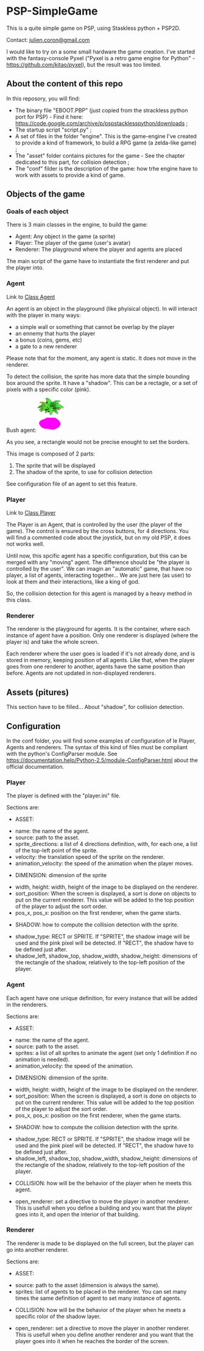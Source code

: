 # PSP-SimpleGame
This is a quite simple game on PSP, using Staskless python + PSP2D.

Contact: julien.coron@gmail.com

I would like to try on a some small hardware the game creation. I've started with the fantasy-console Pyxel ("Pyxel is a retro game engine for Python" - https://github.com/kitao/pyxel), but the result was too limited.

## About the content of this repo
In this reposory, you will find:
* The binary file "EBOOT.PBP" (just copied from the strackless python port for PSP) - Find it here: https://code.google.com/archive/p/pspstacklesspython/downloads ;
* The startup script "script.py" ;
* A set of files in the folder "engine". This is the game-engine I've created to provide a kind of framework, to build a RPG game (a zelda-like game) ;
* The "asset" folder contains pictures for the game - See the chapter dedicated to this part, for collision detection ;
* The "conf" filder is the description of the game: how trhe engine have to work with assets to provide a kind of game.

## Objects of the game
### Goals of each object
There is 3 main classes in the engine, to build the game:
- Agent: Any object in the game (a sprite)
- Player: The player of the game (user's avatar)
- Renderer: The playground where the player and agents are placed

The main script of the game have to instantiate the first renderer and put the player into.

### Agent
Link to [Class Agent](https://github.com/jchome/PSP-SimpleGame/blob/main/engine/agent.py)

An agent is an object in the playground (like phyisical object). In will interact with the player in many ways:
 - a simple wall or something that cannot be overlap by the player
 - an ennemy that hurts the player
 - a bonus (coins, gems, etc)
 - a gate to a new renderer

Please note that for the moment, any agent is static. It does not move in the renderer.

To detect the collision, the sprite has more data that the simple bounding box around the sprite. It have a "shadow". This can be a rectagle, or a set of pixels with a specific color (pink).

Bush agent:
![Bush with shadow](assets/trees/tree-01.png "Example of bush")

As you see, a rectangle would not be precise enought to set the borders.

This image is composed of 2 parts:
1. The sprite that will be displayed
2. The shadow of the sprite, to use for collision detection

See configuration file of an agent to set this feature.


### Player
Link to [Class Player](https://github.com/jchome/PSP-SimpleGame/blob/main/engine/player.py)

The Player is an Agent, that is controlled by the user (the player of the game).
The control is ensured by the cross buttons, for 4 directions. You will find a commented code about the joystick, but on my old PSP, it does not works well.

Until now, this spcific agent has a specific configuration, but this can be merged with any "moving" agent. The difference should be "the player is controlled by the user". 
We can imagin an "automatic" game, that have no player, a list of agents, interacting together... We are just here (as user) to look at them and their interactions, like a king of god.

So, the collision detection for this agent is managed by a heavy method in this class.

### Renderer
The renderer is the playground for agents. It is the container, where each instance of agent have a position. Only one renderer is displayed (where the player is) and take the whole screen.

Each renderer where the user goes is loaded if it's not already done, and is stored in memory, keeping position of all agents. Like that, when the player goes from one renderer to another, agents have the same position than before. Agents are not updated in non-displayed renderers.


## Assets (pitures)
This section have to be filled...
About "shadow", for collision detection.

## Configuration
In the conf folder, you will find some examples of configuration of le Player, Agents and renderers. The syntax of this kind of files must be compliant with the python's ConfigParser module. See https://documentation.help/Python-2.5/module-ConfigParser.html about the official documentation.

### Player
The player is defined with the "player.ini" file.

Sections are:
* ASSET:
 - name: the name of the agent.
 - source: path to the asset.
 - sprite_directions: a list of 4 directions definition, with, for each one, a list of the top-left point of the sprite.
 - velocity: the translation speed of the sprite on the renderer.
 - animation_velocity: the speed of the animation when the player moves.

* DIMENSION: dimension of the sprite
 - width, height: width, height of the image to be displayed on the renderer.
 - sort_position: When the screen is displayed, a sort is done on objects to put on the current renderer. This value will be added to the top position of the player to adjust the sort order.
 - pos_x, pos_x: position on the first renderer, when the game starts.

* SHADOW: how to compute the collision detection with the sprite.
 - shadow_type: RECT or SPRITE. If "SPRITE", the shadow image will be used and the pink pixel will be detected. If "RECT", the shadow have to be defined just after.
 - shadow_left, shadow_top, shadow_width, shadow_height: dimensions of the rectangle of the shadow, relatively to the top-left position of the player.

### Agent
Each agent have one unique definition, for every instance that will be added in the renderers.

Sections are:
* ASSET:
 - name: the name of the agent.
 - source: path to the asset.
 - sprites: a list of all sprites to animate the agent (set only 1 definition if no animation is needed).
 - animation_velocity: the speed of the animation.

* DIMENSION: dimension of the sprite.
 - width, height: width, height of the image to be displayed on the renderer.
 - sort_position: When the screen is displayed, a sort is done on objects to put on the current renderer. This value will be added to the top position of the player to adjust the sort order.
 - pos_x, pos_x: position on the first renderer, when the game starts.

* SHADOW: how to compute the collision detection with the sprite.
 - shadow_type: RECT or SPRITE. If "SPRITE", the shadow image will be used and the pink pixel will be detected. If "RECT", the shadow have to be defined just after.
 - shadow_left, shadow_top, shadow_width, shadow_height: dimensions of the rectangle of the shadow, relatively to the top-left position of the player.

* COLLISION: how will be the behavior of the player when he meets this agent.
 - open_renderer: set a directive to move the player in another renderer. This is usefull when you define a building and you want that the player goes into it, and open the interior of that building.


### Renderer
The renderer is made to be displayed on the full screen, but the player can go into another renderer.

Sections are:
* ASSET:
 - source: path to the asset (dimension is always the same).
 - sprites: list of agents to be placed in the renderer. You can set many times the same definition of agent to set many instance of agents.

* COLLISION: how will be the behavior of the player when he meets a specific rolor of the shadow layer.
 - open_renderer: set a directive to move the player in another renderer. This is usefull when you define another renderer and you want that the player goes into it when he reaches the border of the screen.
